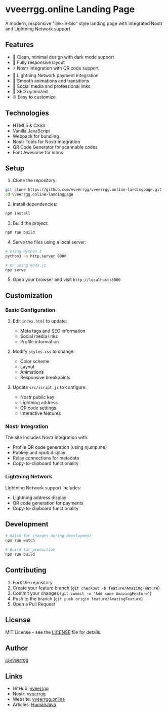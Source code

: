 # vveerrgg.online Landing Page

A modern, responsive "link-in-bio" style landing page with integrated Nostr and Lightning Network support.

## Features

- 🎨 Clean, minimal design with dark mode support
- 📱 Fully responsive layout
- ⚡ Nostr integration with QR code support
- 💸 Lightning Network payment integration
- 🔄 Smooth animations and transitions
- 🔗 Social media and professional links
- 🎯 SEO optimized
- 🌐 Easy to customize

## Technologies

- HTML5 & CSS3
- Vanilla JavaScript
- Webpack for bundling
- Nostr Tools for Nostr integration
- QR Code Generator for scannable codes
- Font Awesome for icons

## Setup

1. Clone the repository:
```bash
git clone https://github.com/vveerrgg/vveerrgg.online-landingpage.git
cd vveerrgg.online-landingpage
```

2. Install dependencies:
```bash
npm install
```

3. Build the project:
```bash
npm run build
```

4. Serve the files using a local server:
```bash
# Using Python 3
python3 -m http.server 8000

# Or using Node.js
npx serve
```

5. Open your browser and visit `http://localhost:8000`

## Customization

### Basic Configuration

1. Edit `index.html` to update:
   - Meta tags and SEO information
   - Social media links
   - Profile information

2. Modify `styles.css` to change:
   - Color scheme
   - Layout
   - Animations
   - Responsive breakpoints

3. Update `src/script.js` to configure:
   - Nostr public key
   - Lightning address
   - QR code settings
   - Interactive features

### Nostr Integration

The site includes Nostr integration with:
- Profile QR code generation (using njump.me)
- Pubkey and npub display
- Relay connections for metadata
- Copy-to-clipboard functionality

### Lightning Network

Lightning Network support includes:
- Lightning address display
- QR code generation for payments
- Copy-to-clipboard functionality

## Development

```bash
# Watch for changes during development
npm run watch

# Build for production
npm run build
```

## Contributing

1. Fork the repository
2. Create your feature branch (`git checkout -b feature/AmazingFeature`)
3. Commit your changes (`git commit -m 'Add some AmazingFeature'`)
4. Push to the branch (`git push origin feature/AmazingFeature`)
5. Open a Pull Request

## License

MIT License - see the [LICENSE](LICENSE) file for details.

## Author

[@vveerrgg](https://github.com/vveerrgg)

## Links

- GitHub: [vveerrgg](https://github.com/vveerrgg)
- Nostr: [vveerrgg](https://primal.net/vveerrgg)
- Website: [vveerrgg.online](https://vveerrgg.online)
- Articles: [HumanJava](https://www.humanjava.com/author/vveerrgg/)
